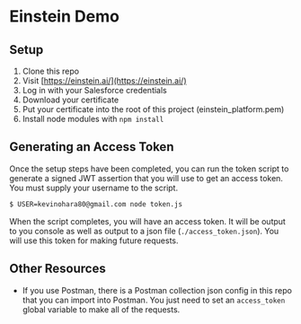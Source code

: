 # Einstein Demo

## Setup

1. Clone this repo
2. Visit [https://einstein.ai/](https://einstein.ai/)
3. Log in with your Salesforce credentials
4. Download your certificate
5. Put your certificate into the root of this project (einstein_platform.pem)
6. Install node modules with `npm install`

## Generating an Access Token

Once the setup steps have been completed, you can run the token script to 
generate a signed JWT assertion that you will use to get an access token.
You must supply your username to the script.

```bash
$ USER=kevinohara80@gmail.com node token.js
```

When the script completes, you will have an access token. It will be output
to you console as well as output to a json file (`./access_token.json`). You
will use this token for making future requests.

## Other Resources

* If you use Postman, there is a Postman collection json config in this repo
that you can import into Postman. You just need to set an `access_token` global
variable to make all of the requests.